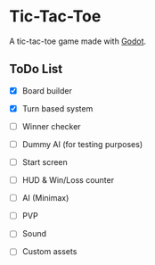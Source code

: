 # Tic-Tac-Toe

A tic-tac-toe game made with [Godot](https://godotengine.org/).

## ToDo List

- [x] Board builder

- [x] Turn based system

- [ ] Winner checker

- [ ] Dummy AI (for testing purposes)

- [ ] Start screen

- [ ] HUD & Win/Loss counter 

- [ ] AI (Minimax)

- [ ] PVP

- [ ] Sound

- [ ] Custom assets
